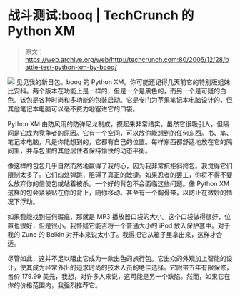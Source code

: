 # 战斗测试:booq | TechCrunch 的 Python XM

> 原文：<https://web.archive.org/web/http://techcrunch.com:80/2006/12/28/battle-test-python-xm-by-booq/>

![](img/303dc5f0b64ed2e87e7e0994b8defe9c.png)
见见我的新日包。booq 的 Python XM。你可能还记得几天前它的特别版姐妹比安科。两个版本在功能上是一样的，但是一个是黑色的，而另一个是可疑的白色。该包是各种时尚和多功能的包装启动。它是专门为苹果笔记本电脑设计的，但其他笔记本电脑可以毫不费力地塞进它的口袋。

Python XM 由防风雨的防弹尼龙制成，摸起来非常结实。虽然它很吸引人，但隔间是它成为竞争者的原因。它有一个空间，可以放你能想到的任何东西。书、笔、笔记本电脑，凡是你能想到的，它都有自己的位置。每样东西都舒适地放在它的隔间里，并与包里的其他居住者保持愉快的动态平衡。

像这样的包包几乎自然而然地赢得了我的心，因为我非常抗拒斜挎包。我觉得它们限制太多了。它们四处弹跳，阻碍了真正的敏捷。如果忍者的罢工，你将不得不要么放弃你的信使包或站着被杀。一个好的背包不会面临这些问题。像 Python XM 这样的包会紧紧贴在你的背上，随你移动。甚至有一个胸骨带，以防止在微妙的情况下浮动。

如果我能找到任何瑕疵，那就是 MP3 播放器口袋的大小。这个口袋做得很好，位置也很好，但是很小。我怀疑它能否将一个普通大小的 iPod 放入保护套中。对于我的 Zune 的 Belkin 对开本来说太小了。我得把它从箱子里拿出来，这样才合适。

尽管如此，这并不足以阻止它成为一款出色的旅行包。它出众的外观加上智能的设计，使其成为经常外出的追求时尚的技术人员的绝佳选择。它附带五年有限保修，售价 179.99 美元，我想，对许多人来说，这可能是另一个缺陷。然而，如果它在你的价格范围内，我强烈推荐它。